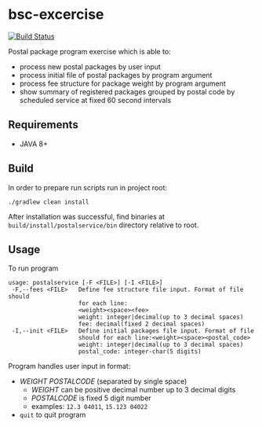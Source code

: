 # bsc-excercise

[![Build Status](https://travis-ci.org/bukefalos/bsc-excercise.svg?branch=master)](https://travis-ci.org/bukefalos/bsc-excercise)

Postal package program exercise which is able to:

 - process new postal packages by user input
 - process initial file of postal packages by program argument
 - process fee structure for package weight by program argument
 - show summary of registered packages grouped by postal code by scheduled service at fixed 60 second intervals

## Requirements

 - JAVA 8+

## Build
In order to prepare run scripts run in project root:

    ./gradlew clean install
    
After installation was successful, find binaries at `build/install/postalservice/bin` directory relative to root.

   
## Usage
To run program

    usage: postalservice [-F <FILE>] [-I <FILE>]
     -F,--fees <FILE>   Define fee structure file input. Format of file should
                        for each line:
                        <weight><space><fee>
                        weight: integer|decimal(up to 3 decimal spaces)
                        fee: decimal(fixed 2 decimal spaces)
     -I,--init <FILE>   Define initial packages file input. Format of file
                        should for each line:<weight><space><postal_code>
                        weight: integer|decimal(up to 3 decimal spaces)
                        postal_code: integer-char(5 digits)
         
Program handles user input in format:
 
 - *WEIGHT* *POSTALCODE* (separated by single space)
    - *WEIGHT* can be positive decimal number up to 3 decimal digits
    - *POSTALCODE* is fixed 5 digit number
    - examples:  `12.3 04011`, `15.123 04022`
 - `quit` to quit program  
              